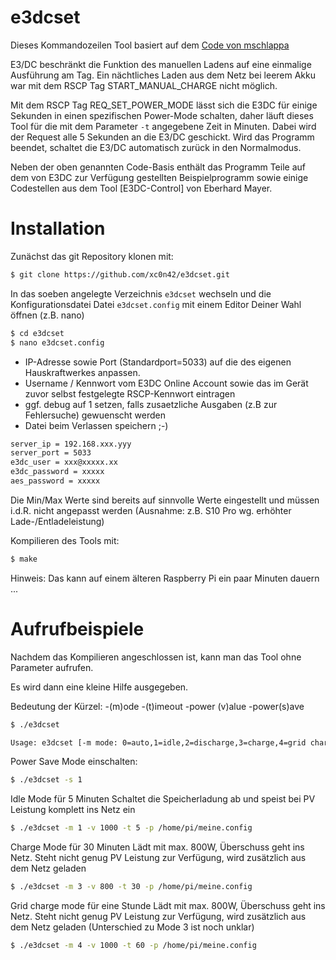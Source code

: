 # e3dcset

Dieses Kommandozeilen Tool basiert auf dem [Code von mschlappa](https://github.com/mschlappa/e3dcset.git)

E3/DC beschränkt die Funktion des manuellen Ladens auf eine einmalige Ausführung am Tag. Ein nächtliches Laden aus dem Netz bei leerem Akku war mit dem RSCP Tag START_MANUAL_CHARGE nicht möglich. 

Mit dem RSCP Tag REQ_SET_POWER_MODE lässt sich die E3DC für einige Sekunden in einen spezifischen Power-Mode schalten, daher läuft dieses Tool für die mit dem Parameter `-t` angegebene Zeit in Minuten. Dabei wird der Request alle 5 Sekunden an die E3/DC geschickt. Wird das Programm beendet, schaltet die E3/DC automatisch zurück in den Normalmodus.

Neben der oben genannten Code-Basis enthält das Programm Teile auf dem von E3DC zur Verfügung gestellten Beispielprogramm sowie 
einige Codestellen aus dem Tool [E3DC-Control] von Eberhard Mayer.


# Installation

Zunächst das git Repository klonen mit:

```sh
$ git clone https://github.com/xc0n42/e3dcset.git
```
In das soeben angelegte Verzeichnis ``e3dcset`` wechseln und die Konfigurationsdatei Datei ``e3dcset.config`` mit einem Editor Deiner Wahl öffnen (z.B. nano)

```sh
$ cd e3dcset
$ nano e3dcset.config
```

- IP-Adresse sowie Port (Standardport=5033) auf die des eigenen Hauskraftwerkes anpassen.
- Username / Kennwort vom E3DC Online Account sowie das im Gerät zuvor selbst festgelegte RSCP-Kennwort eintragen 
- ggf. debug auf 1 setzen, falls zusaetzliche Ausgaben (z.B zur Fehlersuche) gewuenscht werden
- Datei beim Verlassen speichern ;-)

```sh
server_ip = 192.168.xxx.yyy
server_port = 5033
e3dc_user = xxx@xxxxx.xx
e3dc_password = xxxxx
aes_password = xxxxx
```
Die Min/Max Werte sind bereits auf sinnvolle Werte eingestellt und müssen i.d.R. nicht angepasst werden (Ausnahme: z.B. S10 Pro wg. erhöhter Lade-/Entladeleistung)


Kompilieren des Tools mit:

```sh
$ make
```
Hinweis: Das kann auf einem älteren Raspberry Pi ein paar Minuten dauern ...

# Aufrufbeispiele

Nachdem das Kompilieren angeschlossen ist, kann man das Tool ohne Parameter aufrufen.

Es wird dann eine kleine Hilfe ausgegeben.

Bedeutung der Kürzel:
-(m)ode
-(t)imeout
-power (v)alue
-power(s)ave

```sh
$ ./e3dcset

Usage: e3dcset [-m mode: 0=auto,1=idle,2=discharge,3=charge,4=grid charge] [-v charge/discharge value] [-t runtime in minutes] [-s 0=powersave off,1=powersave on] [-p Pfad zur Konfigurationsdatei]
```

Power Save Mode einschalten:

```sh
$ ./e3dcset -s 1
```

Idle Mode für 5 Minuten
Schaltet die Speicherladung ab und speist bei PV Leistung komplett ins Netz ein

```sh
$ ./e3dcset -m 1 -v 1000 -t 5 -p /home/pi/meine.config
```

Charge Mode für 30 Minuten
Lädt mit max. 800W, Überschuss geht ins Netz. Steht nicht genug PV Leistung zur Verfügung, wird zusätzlich aus dem Netz geladen

```sh
$ ./e3dcset -m 3 -v 800 -t 30 -p /home/pi/meine.config
```

Grid charge mode für eine Stunde 
Lädt mit max. 800W, Überschuss geht ins Netz. Steht nicht genug PV Leistung zur Verfügung, wird zusätzlich aus dem Netz geladen
(Unterschied zu Mode 3 ist noch unklar)

```sh
$ ./e3dcset -m 4 -v 1000 -t 60 -p /home/pi/meine.config
```
 
